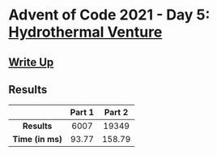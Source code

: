 # Advent of Code 2021 - Day 5: [Hydrothermal Venture](https://adventofcode.com/2021/day/5)

## [Write Up](https://codingap.github.io/advent-of-code/writeups/2021/day05)

## Results

|                  | **Part 1** | **Part 2** |
| :--------------: | :--------: | :--------: |
|   **Results**    | 6007 | 19349 |
| **Time (in ms)** | 93.77 | 158.79 |
